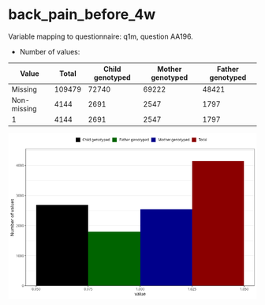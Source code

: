 # back_pain_before_4w
Variable mapping to questionnaire: q1m, question AA196.
- Number of values:

| Value | Total | Child genotyped | Mother genotyped | Father genotyped |
| ----- | ----- | --------------- | ---------------- | ---------------- |
| Missing | 109479 | 72740 | 69222 | 48421 |
| Non-missing | 4144 | 2691 | 2547 | 1797 |
| 1 | 4144 | 2691 | 2547 | 1797 |



![](back_pain_before_4w_n.png)



